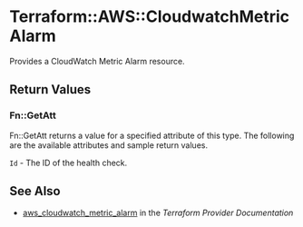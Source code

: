# Terraform::AWS::CloudwatchMetricAlarm

Provides a CloudWatch Metric Alarm resource.

## Return Values

### Fn::GetAtt

Fn::GetAtt returns a value for a specified attribute of this type. The following are the available attributes and sample return values.

`Id` - The ID of the health check.

## See Also

* [aws_cloudwatch_metric_alarm](https://www.terraform.io/docs/providers/aws/r/cloudwatch_metric_alarm.html) in the _Terraform Provider Documentation_